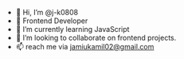 - 👋 Hi, I’m @j-k0808
- 👀 Frontend Developer
- 🌱 I’m currently learning JavaScript
- 💞️ I’m looking to collaborate on frontend projects.
- 📫 reach me via jamiukamil02@gmail.com
<!---
j-k0808/j-k0808 is a ✨ special ✨ repository because its `README.md` (this file) appears on your GitHub profile.
You can click the Preview link to take a look at your changes.
--->
